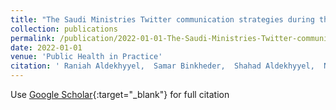 ```yaml
---
title: "The Saudi Ministries Twitter communication strategies during the COVID-19 pandemic: A qualitative content analysis study"
collection: publications
permalink: /publication/2022-01-01-The-Saudi-Ministries-Twitter-communication-strategies-during-the-COVID-19-pandemic-A-qualitative-content-analysis-study
date: 2022-01-01
venue: 'Public Health in Practice'
citation: ' Raniah Aldekhyyel,  Samar Binkheder,  Shahad Aldekhyyel,  Nuha Alhumaid,  Marwah Hassounah,  Alanoud AlMogbel,  Amr Jamal, &quot;The Saudi Ministries Twitter communication strategies during the COVID-19 pandemic: A qualitative content analysis study.&quot; Public Health in Practice, 2022.'
---
```

Use [Google Scholar](https://scholar.google.com/scholar?q=The+Saudi+Ministries+Twitter+communication+strategies+during+the+COVID+19+pandemic:+A+qualitative+content+analysis+study){:target="_blank"} for full citation